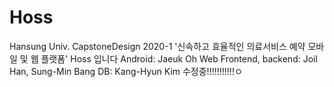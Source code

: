# Hoss
Hansung Univ. CapstoneDesign 
2020-1 
'신속하고 효율적인 의료서비스 예약 모바일 및 웹 플랫폼' Hoss 입니다
Android: Jaeuk Oh
Web Frontend, backend: Joil Han, Sung-Min Bang
DB: Kang-Hyun Kim
수정중!!!!!!!!!!!ㅇ
